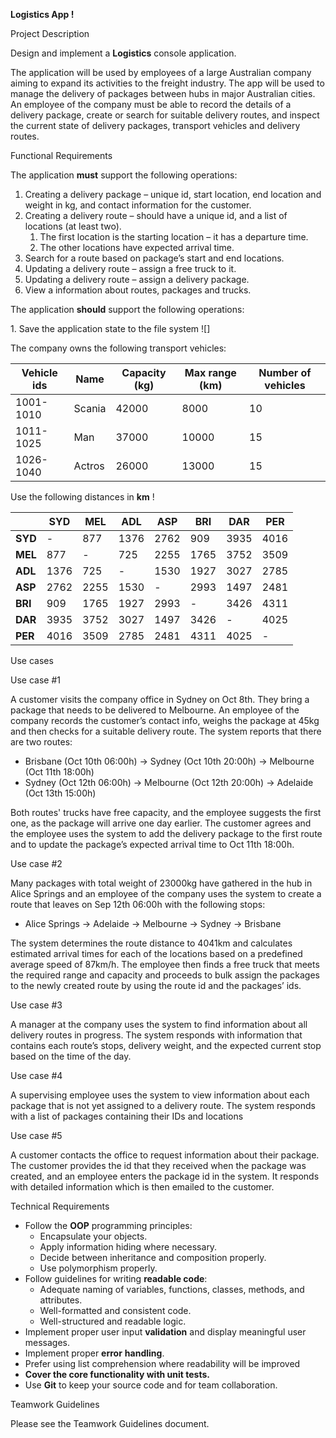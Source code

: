 ﻿**Logistics App !**

Project Description 

Design and implement a **Logistics** console application. 

The application will be used by employees of a large Australian company aiming to expand its activities to the freight industry. The app will be used to manage the delivery of packages between hubs in major Australian cities. An employee of the company must be able to record the details of a delivery package, create or search for suitable delivery routes, and inspect the current state of delivery packages, transport vehicles and delivery routes.  

Functional Requirements 

The application **must** support the following operations: 

1. Creating a delivery package – unique id, start location, end location and weight in kg, and contact information for the customer. 
1. Creating a delivery route – should have a unique id, and a list of locations (at least two). 
   1. The first location is the starting location – it has a departure time. 
   1. The other locations have expected arrival time. 
1. Search for a route based on package’s start and end locations. 
1. Updating a delivery route – assign a free truck to it.  
1. Updating a delivery route – assign a delivery package. 
1. View a information about routes, packages and trucks. 

The application **should** support the following operations: 

1\.  Save the application state to the file system ![]

The company owns the following transport vehicles: 



|**Vehicle ids** |**Name** |**Capacity (kg)** |**Max range (km)** |**Number of vehicles** |
| -              | -       | -                | -                 | -                     |
|1001-1010       |Scania   |42000             |8000               |10                     |
|1011-1025       |Man      |37000             |10000              |15                     |
|1026-1040       |Actros   |26000             |13000              |15                     |



Use the following distances in **km** !

|        |**SYD** |**MEL** |**ADL** |**ASP** |**BRI** |**DAR** |**PER** |
|--------| -      | -      | -      | -      | -      | -      | -      |
|**SYD** |   -    |877     |1376    |2762    |909     |3935    |4016    |
|**MEL** |877     |  -     |725     |2255    |1765    |3752    |3509    |
|**ADL** |1376    |725     |   -    |1530    |1927    |3027    |2785    |
|**ASP** |2762    |2255    |1530    |   -    |2993    |1497    |2481    |
|**BRI** |909     |1765    |1927    |2993    |   -    |3426    |4311    |
|**DAR** |3935    |3752    |3027    |1497    |3426    |   -    |4025    |
|**PER** |4016    |3509    |2785    |2481    |4311    |4025    |   -    |
Use cases 

Use case #1 

A customer visits the company office in Sydney on Oct 8th. They bring a package that needs to be delivered to Melbourne. An employee of the company records the customer’s contact info, weighs the package at 45kg and then checks for a suitable delivery route. The system reports that there are two routes: 

- Brisbane (Oct 10th 06:00h) → Sydney (Oct 10th 20:00h) → Melbourne (Oct 11th 18:00h) 
- Sydney (Oct 12th 06:00h) → Melbourne (Oct 12th 20:00h) → Adelaide (Oct 13th 15:00h) 

Both routes' trucks have free capacity, and the employee suggests the first one, as the package will arrive one day earlier. The customer agrees and the employee uses the system to add the delivery package to the first route and to update the package’s expected arrival time to Oct 11th 18:00h. 

Use case #2 

Many packages with total weight of 23000kg have gathered in the hub in Alice Springs and an employee of the company uses the system to create a route that leaves on Sep 12th 06:00h with the following stops: 

- Alice Springs → Adelaide → Melbourne → Sydney → Brisbane 

The system determines the route distance to 4041km and calculates estimated arrival times for each of the locations based on a predefined average speed of 87km/h. The employee then finds a free truck that meets the required range and capacity and proceeds to bulk assign the packages to the newly created route by using the route id and the packages’ ids. 

Use case #3 

A manager at the company uses the system to find information about all delivery routes in progress. The system responds with information that contains each route’s stops, delivery weight, and the expected current stop based on the time of the day. 

Use case #4 

A supervising employee uses the system to view information about each package that is not yet assigned to a delivery route. The system responds with a list of packages containing their IDs and locations 

Use case #5 

A customer contacts the office to request information about their package. The customer provides the id that they received when the package was created, and an employee enters the package id in the system. It responds with detailed information which is then emailed to the customer. 

Technical Requirements 

- Follow the **OOP** programming principles: 
  - Encapsulate your objects. 
  - Apply information hiding where necessary. 
  - Decide between inheritance and composition properly. 
  - Use polymorphism properly. 
- Follow guidelines for writing **readable code**: 
  - Adequate naming of variables, functions, classes, methods, and attributes. 
  - Well-formatted and consistent code. 
  - Well-structured and readable logic. 
- Implement proper user input **validation** and display meaningful user messages. 
- Implement proper **error** **handling**. 
- Prefer using list comprehension where readability will be improved 
- **Cover the core functionality with unit tests.** 
- Use **Git** to keep your source code and for team collaboration. 

Teamwork Guidelines 

Please see the Teamwork Guidelines document. 

